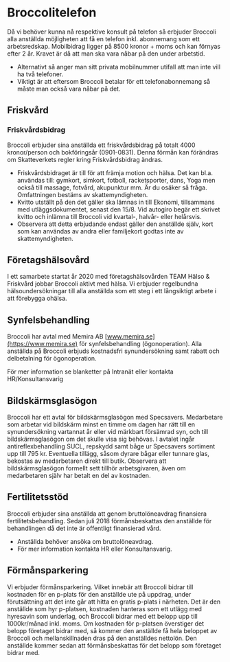 # Broccolitelefon
Då vi behöver kunna nå respektive konsult på telefon så erbjuder Broccoli alla anställda
möjligheten att få en telefon inkl. abonnemang som ett arbetsredskap. Mobilbidrag ligger på
8500 kronor + moms och kan förnyas efter 2 år. Kravet är då att man ska vara nåbar på den under
arbetstid.
- Alternativt så anger man sitt privata mobilnummer utifall att man inte vill ha två
  telefoner.
- Viktigt är att eftersom Broccoli betalar för ett telefonabonnemang så måste man också
  vara nåbar på det.
## Friskvård
### Friskvårdsbidrag
Broccoli erbjuder sina anställda ett friskvårdsbidrag på totalt 4000 kronor/person och
bokföringsår (0901-0831). Denna förmån kan förändras om Skatteverkets regler kring
Friskvårdsbidrag ändras.
- Friskvårdsbidraget är till för att främja motion och hälsa. Det kan bl.a. användas till:
  gymkort, simkort, fotboll, racketsporter, dans, Yoga men också till massage, fotvård,
  akupunktur mm. Är du osäker så fråga. Omfattningen bestäms av skattemyndigheten.
- Kvitto utställt på den det gäller ska lämnas in till Ekonomi, tillsammans med
  utläggsdokumentet, senast den 15/8. Vid autogiro begär ett skrivet kvitto och inlämna till
  Broccoli vid kvartal-, halvår- eller helårsvis.
- Observera att detta erbjudande endast gäller den anställde själv, kort som kan användas
  av andra eller familjekort godtas inte av skattemyndigheten.

## Företagshälsovård
I ett samarbete startat år 2020 med företagshälsovården TEAM Hälso & Friskvård jobbar
Broccoli aktivt med hälsa. Vi erbjuder regelbundna hälsoundersökningar till alla anställda som
ett steg i ett långsiktigt arbete i att förebygga ohälsa. 

## Synfelsbehandling
Broccoli har avtal med Memira AB [www.memira.se](https://www.memira.se) för synfelsbehandling (ögonoperation). Alla
anställda på Broccoli erbjuds kostnadsfri synundersökning samt rabatt och delbetalning för
ögonoperation.

För mer information se blanketter på Intranät eller kontakta HR/Konsultansvarig

## Bildskärmsglasögon
Broccoli har ett avtal för bildskärmsglasögon med Specsavers. Medarbetare som arbetar vid
bildskärm minst en timme om dagen har rätt till en synundersökning vartannat år eller vid
märkbart försämrad syn, och till bildskärmsglasögon om det skulle visa sig behövas. I avtalet
ingår antireflexbehandling SUCL, repskydd samt båge ur Specsavers sortiment upp till 795 kr.
Eventuella tillägg, såsom dyrare bågar eller tunnare glas, bekostas av medarbetaren direkt till
butik. Observera att bildskärmsglasögon formellt sett tillhör arbetsgivaren, även om
medarbetaren själv har betalt en del av kostnaden. 

## Fertilitetsstöd
Broccoli erbjuder sina anställda att genom bruttolöneavdrag finansiera fertilitetsbehandling.
Sedan juli 2018 förmånsbeskattas den anställde för behandlingen då det inte är offentligt
finansierad vård.
- Anställda behöver ansöka om bruttolöneavdrag.
- För mer information kontakta HR eller Konsultansvarig. 

## Förmånsparkering
Vi erbjuder förmånsparkering. Vilket innebär att Broccoli bidrar till kostnaden för en p-plats för
den anställde ute på uppdrag, under förutsättning att det inte går att hitta en gratis p-plats i
närheten. Det är den anställde som hyr p-platsen, kostnaden hanteras som ett utlägg med
hyresavin som underlag, och Broccoli bidrar med ett belopp upp till 1000kr/månad inkl. moms.
Om kostnaden för p-platsen överstiger det belopp företaget bidrar med, så kommer den anställde
få hela beloppet av Broccoli och mellanskillnaden dras på den anställdes nettolön. Den anställde
kommer sedan att förmånsbeskattas för det belopp som företaget bidrar med.
